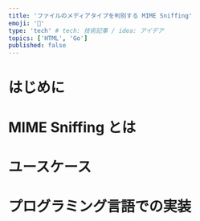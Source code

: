 ```yaml
---
title: 'ファイルのメディアタイプを判別する MIME Sniffing'
emoji: '👃'
type: 'tech' # tech: 技術記事 / idea: アイデア
topics: ['HTML', 'Go']
published: false
---
```


# はじめに

# MIME Sniffing とは

# ユースケース

# プログラミング言語での実装
